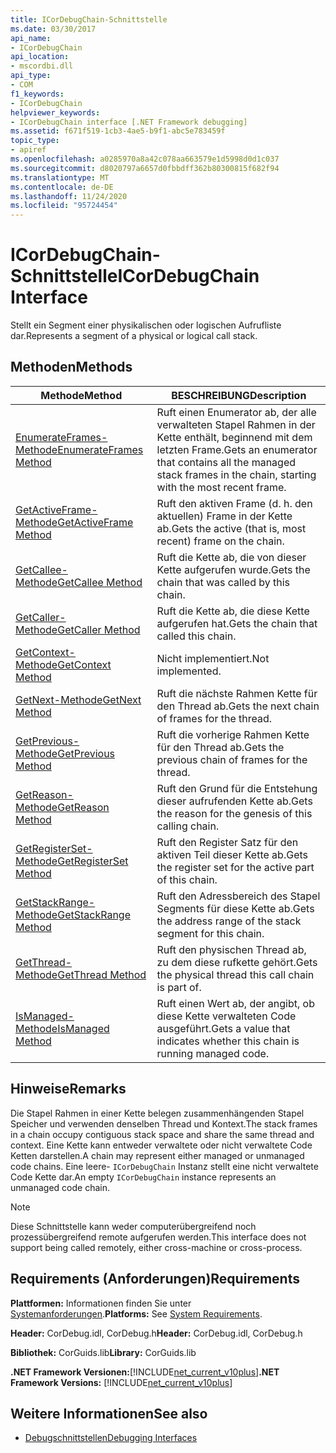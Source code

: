 ```yaml
---
title: ICorDebugChain-Schnittstelle
ms.date: 03/30/2017
api_name:
- ICorDebugChain
api_location:
- mscordbi.dll
api_type:
- COM
f1_keywords:
- ICorDebugChain
helpviewer_keywords:
- ICorDebugChain interface [.NET Framework debugging]
ms.assetid: f671f519-1cb3-4ae5-b9f1-abc5e783459f
topic_type:
- apiref
ms.openlocfilehash: a0285970a8a42c078aa663579e1d5998d0d1c037
ms.sourcegitcommit: d8020797a6657d0fbbdff362b80300815f682f94
ms.translationtype: MT
ms.contentlocale: de-DE
ms.lasthandoff: 11/24/2020
ms.locfileid: "95724454"
---
```

# <a name="icordebugchain-interface"></a><span data-ttu-id="a999a-102">ICorDebugChain-Schnittstelle</span><span class="sxs-lookup"><span data-stu-id="a999a-102">ICorDebugChain Interface</span></span>

<span data-ttu-id="a999a-103">Stellt ein Segment einer physikalischen oder logischen Aufrufliste dar.</span><span class="sxs-lookup"><span data-stu-id="a999a-103">Represents a segment of a physical or logical call stack.</span></span>  
  
## <a name="methods"></a><span data-ttu-id="a999a-104">Methoden</span><span class="sxs-lookup"><span data-stu-id="a999a-104">Methods</span></span>  
  
|<span data-ttu-id="a999a-105">Methode</span><span class="sxs-lookup"><span data-stu-id="a999a-105">Method</span></span>|<span data-ttu-id="a999a-106">BESCHREIBUNG</span><span class="sxs-lookup"><span data-stu-id="a999a-106">Description</span></span>|  
|------------|-----------------|  
|[<span data-ttu-id="a999a-107">EnumerateFrames-Methode</span><span class="sxs-lookup"><span data-stu-id="a999a-107">EnumerateFrames Method</span></span>](icordebugchain-enumerateframes-method.md)|<span data-ttu-id="a999a-108">Ruft einen Enumerator ab, der alle verwalteten Stapel Rahmen in der Kette enthält, beginnend mit dem letzten Frame.</span><span class="sxs-lookup"><span data-stu-id="a999a-108">Gets an enumerator that contains all the managed stack frames in the chain, starting with the most recent frame.</span></span>|  
|[<span data-ttu-id="a999a-109">GetActiveFrame-Methode</span><span class="sxs-lookup"><span data-stu-id="a999a-109">GetActiveFrame Method</span></span>](icordebugchain-getactiveframe-method.md)|<span data-ttu-id="a999a-110">Ruft den aktiven Frame (d. h. den aktuellen) Frame in der Kette ab.</span><span class="sxs-lookup"><span data-stu-id="a999a-110">Gets the active (that is, most recent) frame on the chain.</span></span>|  
|[<span data-ttu-id="a999a-111">GetCallee-Methode</span><span class="sxs-lookup"><span data-stu-id="a999a-111">GetCallee Method</span></span>](icordebugchain-getcallee-method.md)|<span data-ttu-id="a999a-112">Ruft die Kette ab, die von dieser Kette aufgerufen wurde.</span><span class="sxs-lookup"><span data-stu-id="a999a-112">Gets the chain that was called by this chain.</span></span>|  
|[<span data-ttu-id="a999a-113">GetCaller-Methode</span><span class="sxs-lookup"><span data-stu-id="a999a-113">GetCaller Method</span></span>](icordebugchain-getcaller-method.md)|<span data-ttu-id="a999a-114">Ruft die Kette ab, die diese Kette aufgerufen hat.</span><span class="sxs-lookup"><span data-stu-id="a999a-114">Gets the chain that called this chain.</span></span>|  
|[<span data-ttu-id="a999a-115">GetContext-Methode</span><span class="sxs-lookup"><span data-stu-id="a999a-115">GetContext Method</span></span>](icordebugchain-getcontext-method.md)|<span data-ttu-id="a999a-116">Nicht implementiert.</span><span class="sxs-lookup"><span data-stu-id="a999a-116">Not implemented.</span></span>|  
|[<span data-ttu-id="a999a-117">GetNext-Methode</span><span class="sxs-lookup"><span data-stu-id="a999a-117">GetNext Method</span></span>](icordebugchain-getnext-method.md)|<span data-ttu-id="a999a-118">Ruft die nächste Rahmen Kette für den Thread ab.</span><span class="sxs-lookup"><span data-stu-id="a999a-118">Gets the next chain of frames for the thread.</span></span>|  
|[<span data-ttu-id="a999a-119">GetPrevious-Methode</span><span class="sxs-lookup"><span data-stu-id="a999a-119">GetPrevious Method</span></span>](icordebugchain-getprevious-method.md)|<span data-ttu-id="a999a-120">Ruft die vorherige Rahmen Kette für den Thread ab.</span><span class="sxs-lookup"><span data-stu-id="a999a-120">Gets the previous chain of frames for the thread.</span></span>|  
|[<span data-ttu-id="a999a-121">GetReason-Methode</span><span class="sxs-lookup"><span data-stu-id="a999a-121">GetReason Method</span></span>](icordebugchain-getreason-method.md)|<span data-ttu-id="a999a-122">Ruft den Grund für die Entstehung dieser aufrufenden Kette ab.</span><span class="sxs-lookup"><span data-stu-id="a999a-122">Gets the reason for the genesis of this calling chain.</span></span>|  
|[<span data-ttu-id="a999a-123">GetRegisterSet-Methode</span><span class="sxs-lookup"><span data-stu-id="a999a-123">GetRegisterSet Method</span></span>](icordebugchain-getregisterset-method.md)|<span data-ttu-id="a999a-124">Ruft den Register Satz für den aktiven Teil dieser Kette ab.</span><span class="sxs-lookup"><span data-stu-id="a999a-124">Gets the register set for the active part of this chain.</span></span>|  
|[<span data-ttu-id="a999a-125">GetStackRange-Methode</span><span class="sxs-lookup"><span data-stu-id="a999a-125">GetStackRange Method</span></span>](icordebugchain-getstackrange-method.md)|<span data-ttu-id="a999a-126">Ruft den Adressbereich des Stapel Segments für diese Kette ab.</span><span class="sxs-lookup"><span data-stu-id="a999a-126">Gets the address range of the stack segment for this chain.</span></span>|  
|[<span data-ttu-id="a999a-127">GetThread-Methode</span><span class="sxs-lookup"><span data-stu-id="a999a-127">GetThread Method</span></span>](icordebugchain-getthread-method.md)|<span data-ttu-id="a999a-128">Ruft den physischen Thread ab, zu dem diese rufkette gehört.</span><span class="sxs-lookup"><span data-stu-id="a999a-128">Gets the physical thread this call chain is part of.</span></span>|  
|[<span data-ttu-id="a999a-129">IsManaged-Methode</span><span class="sxs-lookup"><span data-stu-id="a999a-129">IsManaged Method</span></span>](icordebugchain-ismanaged-method.md)|<span data-ttu-id="a999a-130">Ruft einen Wert ab, der angibt, ob diese Kette verwalteten Code ausgeführt.</span><span class="sxs-lookup"><span data-stu-id="a999a-130">Gets a value that indicates whether this chain is running managed code.</span></span>|  
  
## <a name="remarks"></a><span data-ttu-id="a999a-131">Hinweise</span><span class="sxs-lookup"><span data-stu-id="a999a-131">Remarks</span></span>  

 <span data-ttu-id="a999a-132">Die Stapel Rahmen in einer Kette belegen zusammenhängenden Stapel Speicher und verwenden denselben Thread und Kontext.</span><span class="sxs-lookup"><span data-stu-id="a999a-132">The stack frames in a chain occupy contiguous stack space and share the same thread and context.</span></span> <span data-ttu-id="a999a-133">Eine Kette kann entweder verwaltete oder nicht verwaltete Code Ketten darstellen.</span><span class="sxs-lookup"><span data-stu-id="a999a-133">A chain may represent either managed or unmanaged code chains.</span></span> <span data-ttu-id="a999a-134">Eine leere- `ICorDebugChain` Instanz stellt eine nicht verwaltete Code Kette dar.</span><span class="sxs-lookup"><span data-stu-id="a999a-134">An empty `ICorDebugChain` instance represents an unmanaged code chain.</span></span>  
  
> [!NOTE]
> <span data-ttu-id="a999a-135">Diese Schnittstelle kann weder computerübergreifend noch prozessübergreifend remote aufgerufen werden.</span><span class="sxs-lookup"><span data-stu-id="a999a-135">This interface does not support being called remotely, either cross-machine or cross-process.</span></span>  
  
## <a name="requirements"></a><span data-ttu-id="a999a-136">Requirements (Anforderungen)</span><span class="sxs-lookup"><span data-stu-id="a999a-136">Requirements</span></span>  

 <span data-ttu-id="a999a-137">**Plattformen:** Informationen finden Sie unter [Systemanforderungen](../../get-started/system-requirements.md).</span><span class="sxs-lookup"><span data-stu-id="a999a-137">**Platforms:** See [System Requirements](../../get-started/system-requirements.md).</span></span>  
  
 <span data-ttu-id="a999a-138">**Header:** CorDebug.idl, CorDebug.h</span><span class="sxs-lookup"><span data-stu-id="a999a-138">**Header:** CorDebug.idl, CorDebug.h</span></span>  
  
 <span data-ttu-id="a999a-139">**Bibliothek:** CorGuids.lib</span><span class="sxs-lookup"><span data-stu-id="a999a-139">**Library:** CorGuids.lib</span></span>  
  
 <span data-ttu-id="a999a-140">**.NET Framework Versionen:**[!INCLUDE[net_current_v10plus](../../../../includes/net-current-v10plus-md.md)]</span><span class="sxs-lookup"><span data-stu-id="a999a-140">**.NET Framework Versions:** [!INCLUDE[net_current_v10plus](../../../../includes/net-current-v10plus-md.md)]</span></span>  
  
## <a name="see-also"></a><span data-ttu-id="a999a-141">Weitere Informationen</span><span class="sxs-lookup"><span data-stu-id="a999a-141">See also</span></span>

- [<span data-ttu-id="a999a-142">Debugschnittstellen</span><span class="sxs-lookup"><span data-stu-id="a999a-142">Debugging Interfaces</span></span>](debugging-interfaces.md)
